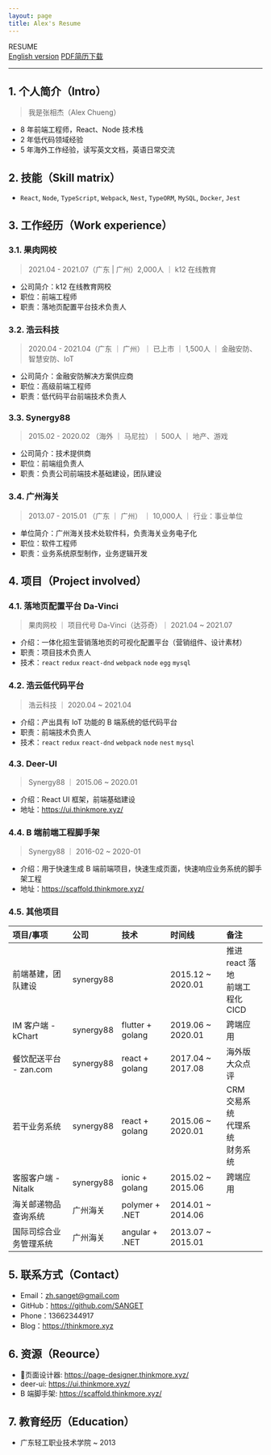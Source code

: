 ```yaml
---
layout: page
title: Alex's Resume
---
```


<escape>
  <div class="no-print simple-nav">
    <div class="side-desc">
      RESUME
    </div>
    <a href="/resume_en" class="mr20">English version</a>
    <a href="https://cdn.jsdelivr.net/gh/SANGET/resource@master/files/resume.pdf">PDF简历下载</a>
    <hr />
  </div>
</escape>

## 1. 个人简介（Intro）

> 我是张相杰（Alex Chueng）

- 8 年前端工程师，React、Node 技术栈
- 2 年低代码领域经验
- 5 年海外工作经验，读写英文文档，英语日常交流

## 2. 技能（Skill matrix）

- `React`, `Node`, `TypeScript`, `Webpack`, `Nest`, `TypeORM`, `MySQL`, `Docker`, `Jest`

## 3. 工作经历（Work experience）

### 3.1. 果肉网校

> 2021.04 - 2021.07（广东 | 广州）2,000人 ｜ k12 在线教育

- 公司简介：k12 在线教育网校
- 职位：前端工程师
- 职责：落地页配置平台技术负责人

### 3.2. 浩云科技

> 2020.04 - 2021.04（广东 ｜ 广州）｜ 已上市 ｜ 1,500人 ｜ 金融安防、智慧安防、IoT

- 公司简介：金融安防解决方案供应商
- 职位：高级前端工程师
- 职责：低代码平台前端技术负责人

### 3.3. Synergy88

> 2015.02 - 2020.02 （海外 ｜ 马尼拉）｜ 500人 ｜ 地产、游戏

- 公司简介：技术提供商
- 职位：前端组负责人
- 职责：负责公司前端技术基础建设，团队建设

### 3.4. 广州海关

> 2013.07 - 2015.01 （广东 ｜ 广州） ｜ 10,000人 ｜ 行业：事业单位

- 单位简介：广州海关技术处软件科，负责海关业务电子化
- 职位：软件工程师
- 职责：业务系统原型制作，业务逻辑开发

## 4. 项目（Project involved）

### 4.1. 落地页配置平台 Da-Vinci

> 果肉网校 ｜ 项目代号 Da-Vinci（达芬奇）｜  2021.04 ~ 2021.07

- 介绍：一体化招生营销落地页的可视化配置平台（营销组件、设计素材）
- 职责：项目技术负责人
- 技术：`react` `redux` `react-dnd` `webpack` `node` `egg` `mysql`

### 4.2. 浩云低代码平台

> 浩云科技 ｜ 2020.04 ~ 2021.04

- 介绍：产出具有 IoT 功能的 B 端系统的低代码平台
- 职责：前端技术负责人
- 技术：`react` `redux` `react-dnd` `webpack` `node` `nest` `mysql`

### 4.3. Deer-UI

> Synergy88 ｜  2015.06 ~ 2020.01

- 介绍：React UI 框架，前端基础建设
- 地址：https://ui.thinkmore.xyz/

### 4.4. B 端前端工程脚手架

> Synergy88 ｜  2016-02 ~ 2020-01

- 介绍：用于快速生成 B 端前端项目，快速生成页面，快速响应业务系统的脚手架工程
- 地址：https://scaffold.thinkmore.xyz/

### 4.5. 其他项目

|项目/事项|公司|技术|时间线|备注|
|:--|:--|:--|:--|:--|
|前端基建，团队建设 | synergy88 |  | 2015.12 ~ 2020.01| 推进 react 落地<br/>前端工程化<br/>CICD |
|IM 客户端 - kChart | synergy88 | flutter + golang | 2019.06 ~ 2020.01| 跨端应用 |
|餐饮配送平台 - zan.com | synergy88 | react + golang | 2017.04 ~ 2017.08| 海外版大众点评 |
|若干业务系统 | synergy88 | react + golang | 2015.06 ~ 2020.01| CRM<br/>交易系统<br/>代理系统<br/>财务系统 |
|客服客户端 - Nitalk | synergy88 | ionic + golang | 2015.02 ~ 2015.06| 跨端应用 |
|海关邮递物品查询系统 | 广州海关 | polymer + .NET | 2014.01 ~ 2014.06|  |
|国际司综合业务管理系统 | 广州海关 | angular + .NET | 2013.07 ~ 2015.01|  |

## 5. 联系方式（Contact）

- Email：<a href="mailto:zh.sanget@gmail.com" target="_top">zh.sanget@gmail.com</a>
- GitHub：https://github.com/SANGET
- Phone：13662344917
- Blog：https://thinkmore.xyz

## 6. 资源（Reource）

- 页面设计器: https://page-designer.thinkmore.xyz/
- deer-ui: https://ui.thinkmore.xyz/
- B 端脚手架: https://scaffold.thinkmore.xyz/

## 7. 教育经历（Education）

- 广东轻工职业技术学院 ~ 2013

[request]: https://github.com/minimal-studio/request
[basic-helper]: https://github.com/minimal-studio/basic-helper
[deer-ui]: https://github.com/minimal-studio/deer-ui
[admin-scaffold]: https://github.com/minimal-studio/admin-scaffold
[admin-dashboard]: https://github.com/minimal-studio/admin-dashboard
[elk-chat]: https://github.com/elk-chat/elk_web
[chat-online]: https://chat.thinkmore.xyz/
[dashboard-doc]: https://admin.thinkmore.xyz/
[scaffold-demo]: https://scaffold.thinkmore.xyz/
[ui-doc]: https://ui.thinkmore.xyz/
[refactor-system]: https://thinkmore.xyz/%E9%87%8D%E6%9E%84%E9%A1%B9%E7%9B%AE(%E4%B8%80)
[react-ui-doc]: https://github.com/SANGET/react-ui-doc
[gatsby-theme-elk]: https://github.com/SANGET/react-ui-doc
[linkedIn]: https://www.linkedin.com/in/alex-zhang-391551191/
